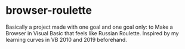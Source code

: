 # browser-roulette
Basically a project made with one goal and one goal only: to Make a Browser in Visual Basic that feels like Russian Roulette. Inspired by my learning curves in VB 2010 and 2019 beforehand.

